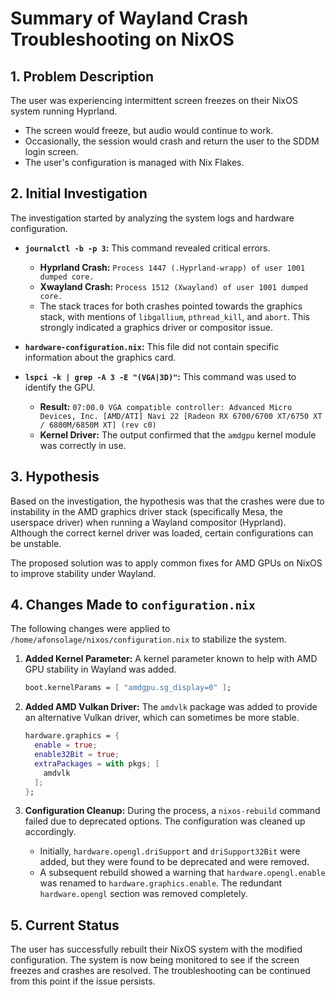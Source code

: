 # Summary of Wayland Crash Troubleshooting on NixOS

## 1. Problem Description

The user was experiencing intermittent screen freezes on their NixOS system running Hyprland.
- The screen would freeze, but audio would continue to work.
- Occasionally, the session would crash and return the user to the SDDM login screen.
- The user's configuration is managed with Nix Flakes.

## 2. Initial Investigation

The investigation started by analyzing the system logs and hardware configuration.

- **`journalctl -b -p 3`:** This command revealed critical errors.
    - **Hyprland Crash:** `Process 1447 (.Hyprland-wrapp) of user 1001 dumped core.`
    - **Xwayland Crash:** `Process 1512 (Xwayland) of user 1001 dumped core.`
    - The stack traces for both crashes pointed towards the graphics stack, with mentions of `libgallium`, `pthread_kill`, and `abort`. This strongly indicated a graphics driver or compositor issue.

- **`hardware-configuration.nix`:** This file did not contain specific information about the graphics card.

- **`lspci -k | grep -A 3 -E "(VGA|3D)"`:** This command was used to identify the GPU.
    - **Result:** `07:00.0 VGA compatible controller: Advanced Micro Devices, Inc. [AMD/ATI] Navi 22 [Radeon RX 6700/6700 XT/6750 XT / 6800M/6850M XT] (rev c0)`
    - **Kernel Driver:** The output confirmed that the `amdgpu` kernel module was correctly in use.

## 3. Hypothesis

Based on the investigation, the hypothesis was that the crashes were due to instability in the AMD graphics driver stack (specifically Mesa, the userspace driver) when running a Wayland compositor (Hyprland). Although the correct kernel driver was loaded, certain configurations can be unstable.

The proposed solution was to apply common fixes for AMD GPUs on NixOS to improve stability under Wayland.

## 4. Changes Made to `configuration.nix`

The following changes were applied to `/home/afonsolage/nixos/configuration.nix` to stabilize the system.

1.  **Added Kernel Parameter:** A kernel parameter known to help with AMD GPU stability in Wayland was added.
    ```nix
    boot.kernelParams = [ "amdgpu.sg_display=0" ];
    ```

2.  **Added AMD Vulkan Driver:** The `amdvlk` package was added to provide an alternative Vulkan driver, which can sometimes be more stable.
    ```nix
    hardware.graphics = {
      enable = true;
      enable32Bit = true;
      extraPackages = with pkgs; [
        amdvlk
      ];
    };
    ```

3.  **Configuration Cleanup:** During the process, a `nixos-rebuild` command failed due to deprecated options. The configuration was cleaned up accordingly.
    - Initially, `hardware.opengl.driSupport` and `driSupport32Bit` were added, but they were found to be deprecated and were removed.
    - A subsequent rebuild showed a warning that `hardware.opengl.enable` was renamed to `hardware.graphics.enable`. The redundant `hardware.opengl` section was removed completely.

## 5. Current Status

The user has successfully rebuilt their NixOS system with the modified configuration. The system is now being monitored to see if the screen freezes and crashes are resolved. The troubleshooting can be continued from this point if the issue persists.
